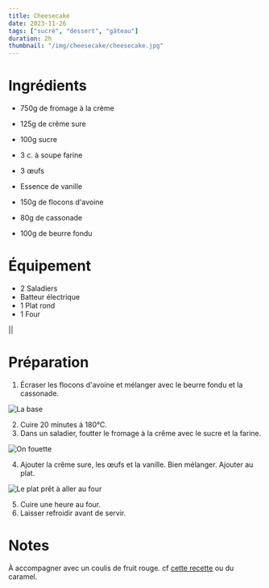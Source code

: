 ```yaml
---
title: Cheesecake
date: 2023-11-26
tags: ["sucré", "dessert", "gâteau"]
duration: 2h
thumbnail: "/img/cheesecake/cheesecake.jpg"
---
```


# Ingrédients

+ 750g de fromage à la crème
+ 125g de crême sure
+ 100g sucre
+ 3 c. à soupe farine
+ 3 œufs
+ Essence de vanille

+ 150g de flocons d'avoine
+ 80g de cassonade
+ 100g de beurre fondu

# Équipement

+ 2 Saladiers
+ Batteur électrique
+ 1 Plat rond
+ 1 Four

||

# Préparation

1. Écraser les flocons d'avoine et mélanger avec le beurre fondu et la cassonade.

![La base](/img/cheesecake/cheesecake-step-1.jpg)

2. Cuire 20 minutes à 180°C.
3. Dans un saladier, foutter le fromage à la crême avec le sucre et la farine.

![On fouette](/img/cheesecake/cheesecake-step-3.jpg)

4. Ajouter la crême sure, les œufs et la vanille. Bien mélanger. Ajouter au plat.

![Le plat prêt à aller au four](/img/cheesecake/cheesecake-step-4.jpg)

5. Cuire une heure au four.
6. Laisser refroidir avant de servir.

# Notes

À accompagner avec un coulis de fruit rouge. cf [cette recette](/recettes/pavlovas) ou du caramel.

